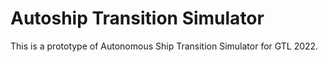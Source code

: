 # Autoship Transition Simulator
This is a prototype of Autonomous Ship Transition Simulator for GTL 2022.</br>
